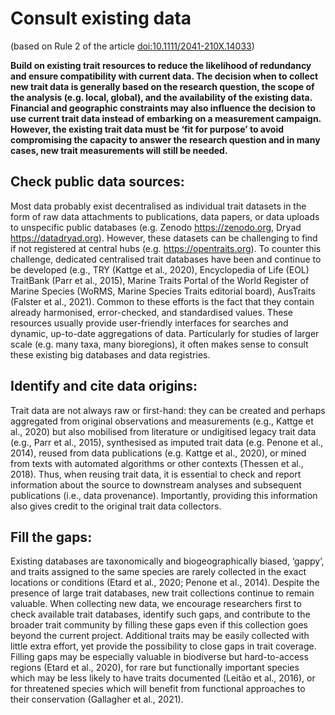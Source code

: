 # Consult existing data
(based on Rule 2 of the article [doi:10.1111/2041-210X.14033](https://doi.org/10.1111/2041-210X.14033))

**Build on existing trait resources to reduce the likelihood of redundancy and ensure compatibility with current data. The decision when to collect new trait data is generally based on the research question, the scope of the analysis (e.g. local, global), and the availability of the existing data. Financial and geographic constraints may also influence the decision to use current trait data instead of embarking on a measurement campaign. However, the existing trait data must be ‘fit for purpose’ to avoid compromising the capacity to answer the research question and in many cases, new trait measurements will still be needed.**

## Check public data sources: 
Most data probably exist decentralised as individual trait datasets in the form of raw data attachments to publications, data papers, or data uploads to unspecific public databases (e.g. Zenodo https://zenodo.org, Dryad https://datadryad.org). However, these datasets can be challenging to find if not registered at central hubs (e.g. https://opentraits.org). To counter this challenge, dedicated centralised trait databases have been and continue to be developed (e.g., TRY (Kattge et al., 2020), Encyclopedia of Life (EOL) TraitBank (Parr et al., 2015), Marine Traits Portal of the World Register of Marine Species (WoRMS, Marine Species Traits editorial board), AusTraits (Falster et al., 2021). Common to these efforts is the fact that they contain already harmonised, error-checked, and standardised values. These resources usually provide user-friendly interfaces for searches and dynamic, up-to-date aggregations of data. Particularly for studies of larger scale (e.g. many taxa, many bioregions), it often makes sense to consult these existing big databases and data registries.

## Identify and cite data origins: 
Trait data are not always raw or first-hand: they can be created and perhaps aggregated from original observations and measurements (e.g., Kattge et al., 2020) but also mobilised from literature or undigitised legacy trait data (e.g., Parr et al., 2015), synthesised as imputed trait data (e.g. Penone et al., 2014), reused from data publications (e.g. Kattge et al., 2020), or mined from texts with automated algorithms or other contexts (Thessen et al., 2018). Thus, when reusing trait data, it is essential to check and report information about the source to downstream analyses and subsequent publications (i.e., data provenance). Importantly, providing this information also gives credit to the original trait data collectors. 

## Fill the gaps: 
Existing databases are taxonomically and biogeographically biased, ‘gappy’, and traits assigned to the same species are rarely collected in the exact locations or conditions (Etard et al., 2020; Penone et al., 2014). Despite the presence of large trait databases, new trait collections continue to remain valuable. When collecting new data, we encourage researchers first to check available trait databases, identify such gaps, and contribute to the broader trait community by filling these gaps even if this collection goes beyond the current project. Additional traits may be easily collected with little extra effort, yet provide the possibility to close gaps in trait coverage. Filling gaps may be especially valuable in biodiverse but hard-to-access regions (Etard et al., 2020), for rare but functionally important species which may be less likely to have traits documented (Leitão et al., 2016), or for threatened species which will benefit from functional approaches to their conservation (Gallagher et al., 2021).
